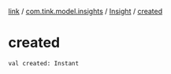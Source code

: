 [link](../../index.md) / [com.tink.model.insights](../index.md) / [Insight](index.md) / [created](./created.md)

# created

`val created: Instant`
